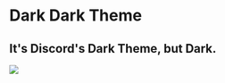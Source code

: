 # Dark Dark Theme

## It's Discord's Dark Theme, but Dark.

<img src="https://i.vgy.me/o52pbh.png">
